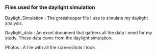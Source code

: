 ### Files used for the daylight simulation

Dayligh_Simulation : The grasshopper file I use to simulate my daylight analysis.

Daylight_data : An excel document that gathers all the data I need for my study. These data come from the daylight simulation.

Photos : A file with all the screenshots I took.
